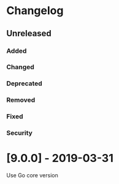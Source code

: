# Changelog

## Unreleased
### Added
### Changed
### Deprecated
### Removed
### Fixed
### Security


# [9.0.0] - 2019-03-31
Use Go core version

